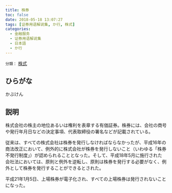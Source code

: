 ```yaml
---
title: 株券
toc: false
date: 2018-05-18 13:07:27
tags: [证券用语解说集, か行, 株式]
categories:
  - 金融服务
  - 证券用语解说集
  - 日本語
  - か行
---
```


`分類：` [株式](/tags/株式/)

## ひらがな

かぶけん

## 説明

株式会社の株主の地位あるいは権利を表章する有価証券。株券には、会社の商号や発行年月日などの決定事項、代表取締役の署名などが記載されている。

従来は、すべての株式会社は株券を発行しなければならなかったが、平成16年の商法改正において、例外的に株式会社が株券を発行しないこと（いわゆる「株券不発行制度」）が認められることとなった。そして、平成18年5月に施行された会社法においては、原則と例外を逆転し、原則は株券を発行する必要がなく、例外として株券を発行することができるとされた。

平成21年1月5日、上場株券が電子化され、すべての上場株券は発行されないことになった。
